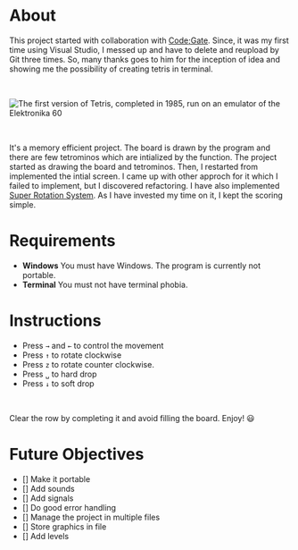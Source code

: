 # About
This project started with collaboration with [Code;Gate](https://github.com/rayanjamshaid). Since, it was my first time using Visual Studio, I messed up and have to delete and reupload by Git three times. So, many thanks goes to him for the inception of idea and showing me the possibility of creating tetris in terminal.

<br>

![The first version of Tetris, completed in 1985, run on an emulator of the Elektronika 60](https://upload.wikimedia.org/wikipedia/en/7/7c/Tetris-VeryFirstVersion.png)

<br>

It's a memory efficient project. The board is drawn by the program and there are few tetrominos which are intialized by the function. The project started as drawing the board and tetrominos. Then, I restarted from implemented the intial screen. I came up with other approch for it which I failed to implement, but I discovered refactoring. I have also implemented [Super Rotation System](https://tetris.fandom.com/wiki/Super_Rotation_System). As I have invested my time on it, I kept the scoring simple. 

# Requirements
- **Windows**
You must have Windows. The program is currently not portable.
- **Terminal**
You must not have terminal phobia.

# Instructions
- Press `→` and `←` to control the movement
- Press `↑` to rotate clockwise
- Press `z` to rotate counter clockwise.
- Press `␣` to hard drop
- Press `↓` to soft drop
    
<br>
    
Clear the row by completing it and avoid filling the board.
Enjoy! :smiley:

# Future Objectives
- [] Make it portable
- [] Add sounds
- [] Add signals
- [] Do good error handling
- [] Manage the project in multiple files
- [] Store graphics in file
- [] Add levels
